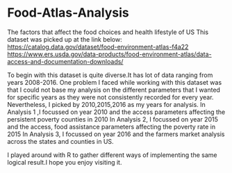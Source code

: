 # Food-Atlas-Analysis
The factors that affect the food choices and health lifestyle of US
This dataset was picked up at the link below:
https://catalog.data.gov/dataset/food-environment-atlas-f4a22
https://www.ers.usda.gov/data-products/food-environment-atlas/data-access-and-documentation-downloads/

To begin with this dataset is quite diverse.It has lot of data ranging from years 2008-2016. One problem I faced while working with 
this dataset was that I could not base my analysis on the different parameters that I wanted for specific years as they were not
consistently recorded for every year. Nevertheless, I picked by 2010,2015,2016 as my years for analysis.
In  Analysis 1 ,I focussed on year 2010 and the access parameters affecting the persistent poverty counties in 2010
In Analysis 2, I focussed on year 2015 and the access, food assistance parameters affecting the poverty rate in 2015
In Analysis 3, I focussed on year 2016 and the farmers market analysis across the states and counties in US.

I played around with R to gather different ways of implementing the same logical result.I hope you enjoy visiting it.
